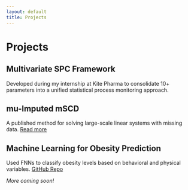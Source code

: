 ```yaml
---
layout: default
title: Projects
---
```


# Projects

## Multivariate SPC Framework  
Developed during my internship at Kite Pharma to consolidate 10+ parameters into a unified statistical process monitoring approach.

## mu-Imputed mSCD  
A published method for solving large-scale linear systems with missing data. [Read more](chrome-extension://efaidnbmnnnibpcajpcglclefindmkaj/https://www.siam.org/media/ecvhfw2t/s159201r.pdf)

## Machine Learning for Obesity Prediction  
Used FNNs to classify obesity levels based on behavioral and physical variables. [GitHub Repo](https://github.com/mehapatell)

*More coming soon!*
